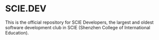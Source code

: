 # SCIE.DEV

This is the official repository for SCIE Developers, the largest and oldest software development club in SCIE (Shenzhen College of International Education).
